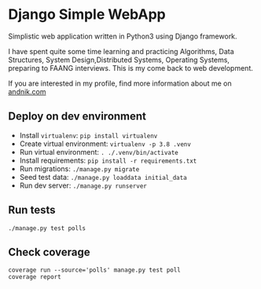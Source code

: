 # Django Simple WebApp

Simplistic web application written in Python3 using Django framework.

I have spent quite some time learning and practicing Algorithms, Data Structures, System Design,Distributed Systems, Operating Systems, preparing to FAANG interviews. This is my come back to web development.

If you are interested in my profile, find more information about me on [andnik.com](http://andnik.com)

## Deploy on dev environment
* Install `virtualenv`: `pip install virtualenv`
* Create virtual environment: `virtualenv -p 3.8 .venv`
* Run virtual environment: `. ./.venv/bin/activate`
* Install requirements: `pip install -r requirements.txt`
* Run migrations: `./manage.py migrate`
* Seed test data: `./manage.py loaddata initial_data`
* Run dev server: `./manage.py runserver`

## Run tests
```
./manage.py test polls
```

## Check coverage
```
coverage run --source='polls' manage.py test poll
coverage report
```